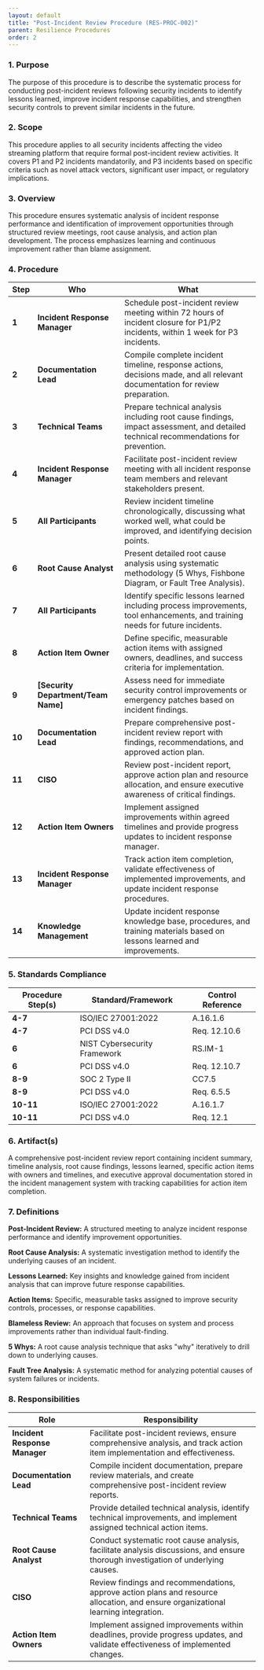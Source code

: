 ```yaml
---
layout: default
title: "Post-Incident Review Procedure (RES-PROC-002)"
parent: Resilience Procedures
order: 2
---
```


### 1. Purpose

The purpose of this procedure is to describe the systematic process for conducting post-incident reviews following security incidents to identify lessons learned, improve incident response capabilities, and strengthen security controls to prevent similar incidents in the future.

### 2. Scope

This procedure applies to all security incidents affecting the video streaming platform that require formal post-incident review activities. It covers P1 and P2 incidents mandatorily, and P3 incidents based on specific criteria such as novel attack vectors, significant user impact, or regulatory implications.

### 3. Overview

This procedure ensures systematic analysis of incident response performance and identification of improvement opportunities through structured review meetings, root cause analysis, and action plan development. The process emphasizes learning and continuous improvement rather than blame assignment.

### 4. Procedure

| **Step** | **Who** | **What** |
| -------- | -------- | -------- |
| **1** | **Incident Response Manager** | Schedule post-incident review meeting within 72 hours of incident closure for P1/P2 incidents, within 1 week for P3 incidents. |
| **2** | **Documentation Lead** | Compile complete incident timeline, response actions, decisions made, and all relevant documentation for review preparation. |
| **3** | **Technical Teams** | Prepare technical analysis including root cause findings, impact assessment, and detailed technical recommendations for prevention. |
| **4** | **Incident Response Manager** | Facilitate post-incident review meeting with all incident response team members and relevant stakeholders present. |
| **5** | **All Participants** | Review incident timeline chronologically, discussing what worked well, what could be improved, and identifying decision points. |
| **6** | **Root Cause Analyst** | Present detailed root cause analysis using systematic methodology (5 Whys, Fishbone Diagram, or Fault Tree Analysis). |
| **7** | **All Participants** | Identify specific lessons learned including process improvements, tool enhancements, and training needs for future incidents. |
| **8** | **Action Item Owner** | Define specific, measurable action items with assigned owners, deadlines, and success criteria for implementation. |
| **9** | **[Security Department/Team Name]** | Assess need for immediate security control improvements or emergency patches based on incident findings. |
| **10** | **Documentation Lead** | Prepare comprehensive post-incident review report with findings, recommendations, and approved action plan. |
| **11** | **CISO** | Review post-incident report, approve action plan and resource allocation, and ensure executive awareness of critical findings. |
| **12** | **Action Item Owners** | Implement assigned improvements within agreed timelines and provide progress updates to incident response manager. |
| **13** | **Incident Response Manager** | Track action item completion, validate effectiveness of implemented improvements, and update incident response procedures. |
| **14** | **Knowledge Management** | Update incident response knowledge base, procedures, and training materials based on lessons learned and improvements. |

### 5. Standards Compliance

| **Procedure Step(s)** | **Standard/Framework** | **Control Reference** |
| --------------------- | ---------------------- | --------------------- |
| **4-7** | ISO/IEC 27001:2022 | A.16.1.6 |
| **4-7** | PCI DSS v4.0 | Req. 12.10.6 |
| **6** | NIST Cybersecurity Framework | RS.IM-1 |
| **6** | PCI DSS v4.0 | Req. 12.10.7 |
| **8-9** | SOC 2 Type II | CC7.5 |
| **8-9** | PCI DSS v4.0 | Req. 6.5.5 |
| **10-11** | ISO/IEC 27001:2022 | A.16.1.7 |
| **10-11** | PCI DSS v4.0 | Req. 12.1 |

### 6. Artifact(s)

A comprehensive post-incident review report containing incident summary, timeline analysis, root cause findings, lessons learned, specific action items with owners and timelines, and executive approval documentation stored in the incident management system with tracking capabilities for action item completion.

### 7. Definitions

**Post-Incident Review:** A structured meeting to analyze incident response performance and identify improvement opportunities.

**Root Cause Analysis:** A systematic investigation method to identify the underlying causes of an incident.

**Lessons Learned:** Key insights and knowledge gained from incident analysis that can improve future response capabilities.

**Action Items:** Specific, measurable tasks assigned to improve security controls, processes, or response capabilities.

**Blameless Review:** An approach that focuses on system and process improvements rather than individual fault-finding.

**5 Whys:** A root cause analysis technique that asks "why" iteratively to drill down to underlying causes.

**Fault Tree Analysis:** A systematic method for analyzing potential causes of system failures or incidents.

### 8. Responsibilities

| **Role** | **Responsibility** |
| -------- | ------------------ |
| **Incident Response Manager** | Facilitate post-incident reviews, ensure comprehensive analysis, and track action item implementation and effectiveness. |
| **Documentation Lead** | Compile incident documentation, prepare review materials, and create comprehensive post-incident review reports. |
| **Technical Teams** | Provide detailed technical analysis, identify technical improvements, and implement assigned technical action items. |
| **Root Cause Analyst** | Conduct systematic root cause analysis, facilitate analysis discussions, and ensure thorough investigation of underlying causes. |
| **CISO** | Review findings and recommendations, approve action plans and resource allocation, and ensure organizational learning integration. |
| **Action Item Owners** | Implement assigned improvements within deadlines, provide progress updates, and validate effectiveness of implemented changes. |
